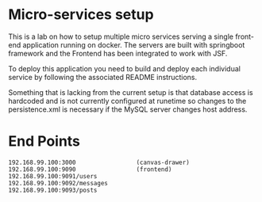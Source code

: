 # Micro-services setup 

This is a lab on how to setup multiple micro services serving a single front-end application running on docker. The servers are built with springboot framework and the Frontend has been integrated to work with JSF. 

To deploy this application you need to build and deploy each individual service by following the associated README instructions. 

Something that is lacking from the current setup is that database access is hardcoded and is not currently configured at runetime so changes to the persistence.xml is necessary if the MySQL server changes host address. 


# End Points

	192.168.99.100:3000					(canvas-drawer)
	192.168.99.100:9090					(frontend)
	192.168.99.100:9091/users			
	192.168.99.100:9092/messages
	192.168.99.100:9093/posts
